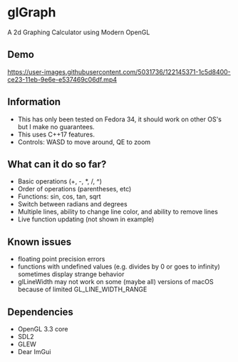 # glGraph

A 2d Graphing Calculator using Modern OpenGL

## Demo
https://user-images.githubusercontent.com/5031736/122145371-1c5d8400-ce23-11eb-9e6e-e537469c06df.mp4

## Information

- This has only been tested on Fedora 34, it should work on other OS's but I make no guarantees.  
- This uses C++17 features.
- Controls: WASD to move around, QE to zoom

## What can it do so far?

- Basic operations (+, -, *, /, ^)
- Order of operations (parentheses, etc)
- Functions: sin, cos, tan, sqrt
- Switch between radians and degrees
- Multiple lines, ability to change line color, and ability to remove lines
- Live function updating (not shown in example)

## Known issues

- floating point precision errors
- functions with undefined values (e.g. divides by 0 or goes to infinity) sometimes display strange behavior
- glLineWidth may not work on some (maybe all) versions of macOS because of limited GL_LINE_WIDTH_RANGE  

## Dependencies  

- OpenGL 3.3 core
- SDL2
- GLEW
- Dear ImGui  
